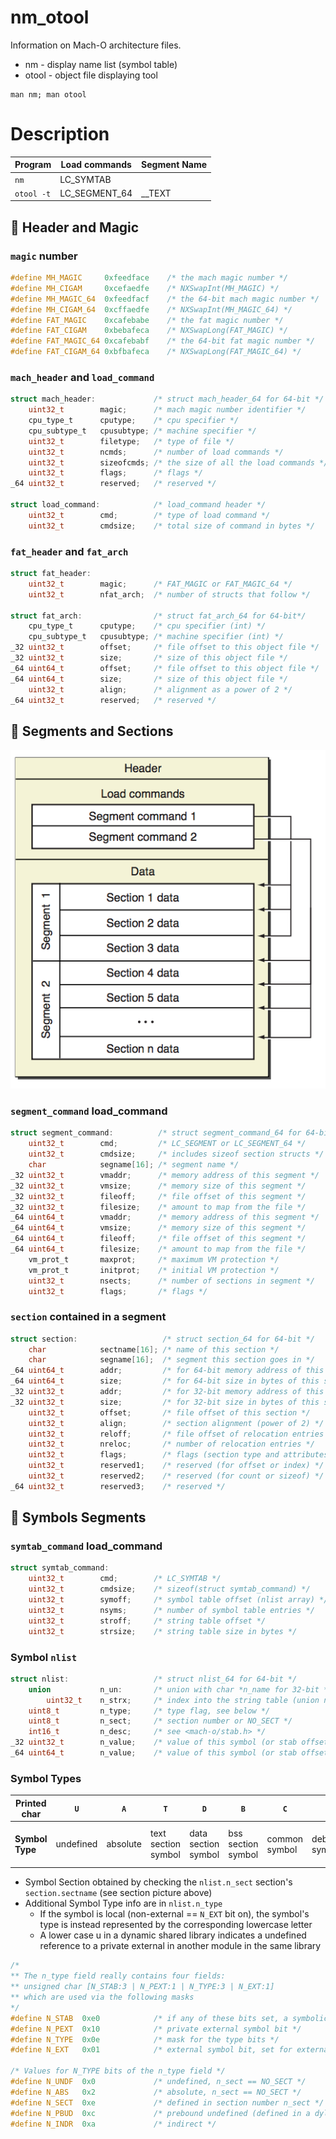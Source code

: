 # nm_otool

Information on Mach-O architecture files.
* nm - display name list (symbol table)
* otool - object file displaying tool

```rtfm
man nm; man otool
```

# Description

|Program       |Load commands |Segment Name |
|--------------|--------------|-------------|
|```nm```      |LC_SYMTAB     |             |
|```otool -t```|LC_SEGMENT_64 | __TEXT      |

##  Header and Magic

### ```magic``` number
```c
#define MH_MAGIC     0xfeedface    /* the mach magic number */
#define MH_CIGAM     0xcefaedfe    /* NXSwapInt(MH_MAGIC) */
#define MH_MAGIC_64  0xfeedfacf    /* the 64-bit mach magic number */
#define MH_CIGAM_64  0xcffaedfe    /* NXSwapInt(MH_MAGIC_64) */
#define FAT_MAGIC    0xcafebabe    /* the fat magic number */
#define FAT_CIGAM    0xbebafeca    /* NXSwapLong(FAT_MAGIC) */
#define FAT_MAGIC_64 0xcafebabf    /* the 64-bit fat magic number */
#define FAT_CIGAM_64 0xbfbafeca    /* NXSwapLong(FAT_MAGIC_64) */
```

### ```mach_header``` and ```load_command```
```c
struct mach_header:             /* struct mach_header_64 for 64-bit */
    uint32_t        magic;      /* mach magic number identifier */
    cpu_type_t      cputype;    /* cpu specifier */
    cpu_subtype_t   cpusubtype; /* machine specifier */
    uint32_t        filetype;   /* type of file */
    uint32_t        ncmds;      /* number of load commands */
    uint32_t        sizeofcmds; /* the size of all the load commands */
    uint32_t        flags;      /* flags */
_64 uint32_t        reserved;   /* reserved */

struct load_command:            /* load_command header */
    uint32_t        cmd;        /* type of load command */
    uint32_t        cmdsize;    /* total size of command in bytes */
```

### ```fat_header``` and ```fat_arch```

```c
struct fat_header:
    uint32_t        magic;      /* FAT_MAGIC or FAT_MAGIC_64 */
    uint32_t        nfat_arch;  /* number of structs that follow */

struct fat_arch:                /* struct fat_arch_64 for 64-bit*/
    cpu_type_t      cputype;    /* cpu specifier (int) */
    cpu_subtype_t   cpusubtype; /* machine specifier (int) */
_32 uint32_t        offset;     /* file offset to this object file */
_32 uint32_t        size;       /* size of this object file */
_64 uint64_t        offset;     /* file offset to this object file */
_64 uint64_t        size;       /* size of this object file */
    uint32_t        align;      /* alignment as a power of 2 */
_64 uint32_t        reserved;   /* reserved */
```

##  Segments and Sections

![](literature/Mach-O_File_Format.png)

### ```segment_command``` load_command
```c
struct segment_command:          /* struct segment_command_64 for 64-bit */
    uint32_t        cmd;         /* LC_SEGMENT or LC_SEGMENT_64 */
    uint32_t        cmdsize;     /* includes sizeof section structs */
    char            segname[16]; /* segment name */
_32 uint32_t        vmaddr;      /* memory address of this segment */
_32 uint32_t        vmsize;      /* memory size of this segment */
_32 uint32_t        fileoff;     /* file offset of this segment */
_32 uint32_t        filesize;    /* amount to map from the file */
_64 uint64_t        vmaddr;      /* memory address of this segment */
_64 uint64_t        vmsize;      /* memory size of this segment */
_64 uint64_t        fileoff;     /* file offset of this segment */
_64 uint64_t        filesize;    /* amount to map from the file */
    vm_prot_t       maxprot;     /* maximum VM protection */
    vm_prot_t       initprot;    /* initial VM protection */
    uint32_t        nsects;      /* number of sections in segment */
    uint32_t        flags;       /* flags */
```

### ```section``` contained in a segment
```c
struct section:                   /* struct section_64 for 64-bit */
    char            sectname[16]; /* name of this section */
    char            segname[16];  /* segment this section goes in */
_64 uint64_t        addr;         /* for 64-bit memory address of this section */
_64 uint64_t        size;         /* for 64-bit size in bytes of this section */
_32 uint32_t        addr;         /* for 32-bit memory address of this section */
_32 uint32_t        size;         /* for 32-bit size in bytes of this section */
    uint32_t        offset;       /* file offset of this section */
    uint32_t        align;        /* section alignment (power of 2) */
    uint32_t        reloff;       /* file offset of relocation entries */
    uint32_t        nreloc;       /* number of relocation entries */
    uint32_t        flags;        /* flags (section type and attributes)*/
    uint32_t        reserved1;    /* reserved (for offset or index) */
    uint32_t        reserved2;    /* reserved (for count or sizeof) */
_64 uint32_t        reserved3;    /* reserved */
```

##  Symbols Segments

### ```symtab_command``` load_command
```c
struct symtab_command:
    uint32_t        cmd;        /* LC_SYMTAB */
    uint32_t        cmdsize;    /* sizeof(struct symtab_command) */
    uint32_t        symoff;     /* symbol table offset (nlist array) */
    uint32_t        nsyms;      /* number of symbol table entries */
    uint32_t        stroff;     /* string table offset */
    uint32_t        strsize;    /* string table size in bytes */
```

### Symbol ```nlist```
```c
struct nlist:                   /* struct nlist_64 for 64-bit */
    union           n_un:       /* union with char *n_name for 32-bit */
        uint32_t    n_strx;     /* index into the string table (union n_un) */
    uint8_t         n_type;     /* type flag, see below */
    uint8_t         n_sect;     /* section number or NO_SECT */
    int16_t         n_desc;     /* see <mach-o/stab.h> */
_32 uint32_t        n_value;    /* value of this symbol (or stab offset) */
_64 uint64_t        n_value;    /* value of this symbol (or stab offset) */
```

### Symbol Types

|**Printed char**       |```U```|```A```|```T```|```D```|```B```|```C```|```-```|```S```|```I```|
|-----------------------|-------|-------|-------|-------|-------|-------|-------|-------|-------|
|**Symbol Type**|undefined|absolute|text section symbol|data section  symbol|bss section symbol|common symbol|debugger symbols|symbol in another section|indirect symbol|

* Symbol Section obtained by checking the ```nlist.n_sect``` section's ```section.sectname``` (see section picture above)
* Additional Symbol Type info are in ```nlist.n_type```
    * If the symbol is local (non-external == ```N_EXT``` bit on), the symbol's type is instead represented by  the  corresponding lowercase  letter
    * A lower case u in a dynamic shared library indicates a undefined reference to a private external in another module in the same library

```c
/*
** The n_type field really contains four fields:
** unsigned char [N_STAB:3 | N_PEXT:1 | N_TYPE:3 | N_EXT:1]
** which are used via the following masks
*/
#define N_STAB  0xe0            /* if any of these bits set, a symbolic debugging entry */
#define N_PEXT  0x10            /* private external symbol bit */
#define N_TYPE  0x0e            /* mask for the type bits */
#define N_EXT   0x01            /* external symbol bit, set for external symbols */

/* Values for N_TYPE bits of the n_type field */
#define N_UNDF  0x0             /* undefined, n_sect == NO_SECT */
#define N_ABS   0x2             /* absolute, n_sect == NO_SECT */
#define N_SECT  0xe             /* defined in section number n_sect */
#define N_PBUD  0xc             /* prebound undefined (defined in a dylib) */
#define N_INDR  0xa             /* indirect */
```
